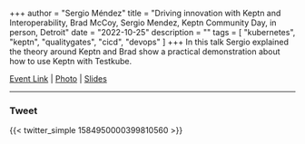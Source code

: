 +++
author = "Sergio Méndez"
title = "Driving innovation with Keptn and Interoperability, Brad McCoy, Sergio Mendez, Keptn Community Day, in person, Detroit"
date = "2022-10-25"
description = ""
tags = [
    "kubernetes",
    "keptn",
    "qualitygates",
    "cicd",
    "devops"
]
+++
In this talk Sergio explained the theory around Keptn and Brad show a practical demonstration about how to use Keptn with Testkube.

[Event Link](https://kccncna2022.sched.com/event/1Atcb/keptn-community-day) | [Photo](https://twitter.com/grabnerandi/status/1584950799511465984) |
[Slides](https://docs.google.com/presentation/d/1Np2liC2pTKINTbYDKtGaR2-6UJO3CgVI/edit?usp=sharing&ouid=117971317963904890005&rtpof=true&sd=true)
<!--more-->
---

### Tweet

{{< twitter_simple 1584950000399810560 >}}

<br>